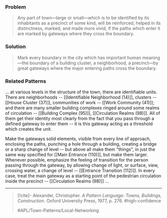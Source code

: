 ### Problem
>Any part of town—large or small—which is to be identified by its inhabitants as a precinct of some kind, will be reinforced, helped in its distinctness, marked, and made more vivid, if the paths which enter it are marked by gateways where they cross the boundary.

### Solution
>Mark every boundary in the city which has important human meaning—the boundary of a building cluster, a neighborhood, a precinct—by great gateways where the major entering paths cross the boundary.

### Related Patterns
... at various levels in the structure of the town, there are identifiable units. There are neighborhoods -- [[Identifiable Neighborhood (14)]], clusters -- [[House Cluster (37)]], communities of work -- [[Work Community (41)]]; and there are many smaller building complexes ringed around some realms of circulation -- [[Building Complex (95)]], [[Circulation Realms (98)]]. All of them get their identity most clearly from the fact that you pass through a defined gateway to enter them -- it is this gateway acting as a threshold which creates the unit.

Make the gateways solid elements, visible from every line of approach, enclosing the paths, punching a hole through a building, creating a bridge or a sharp change of level -- but above all make them "things", in just the same way specified for [[Main Entrance (110)]], but make them larger. Whenever possible, emphasize the feeling of transition for the person passing through the gateway, by allowing change of light, or surface, view, crossing water, a change of level -- [[Entrance Transition (112)]]. In every case, treat the main gateway as a starting point of the pedestrian circulation inside the precinct -- [[Circulation Realms (98)]] ...

---

> [!cite]- Alexander, Christopher. _A Pattern Language: Towns, Buildings, Construction_. Oxford University Press, 1977, p. 276.
> #high-confidence
>
> #APL/Town-Patterns/Local-Networking
